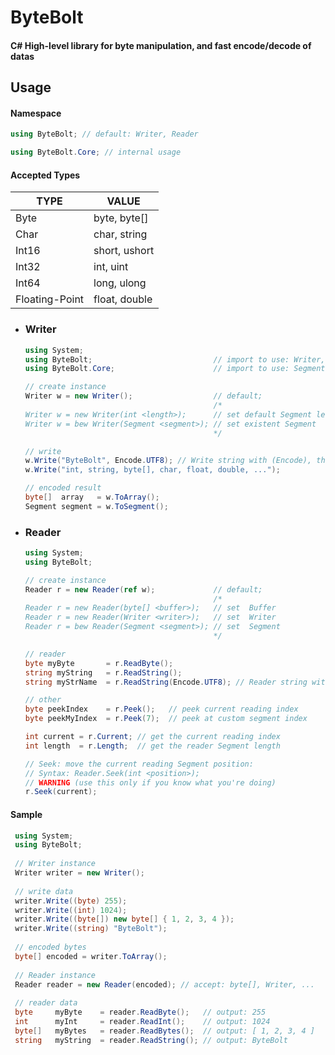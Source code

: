 # ByteBolt

#### C# High-level library for byte manipulation, and fast encode/decode of datas


## Usage

#### Namespace
```csharp
using ByteBolt; // default: Writer, Reader
```
```csharp
using ByteBolt.Core; // internal usage
```

#### Accepted Types

| TYPE          | VALUE        |
| ---           | ---          |
| Byte          | byte, byte[] |
| Char          | char, string |
| Int16         | short, ushort|
| Int32         | int, uint    |
| Int64         | long, ulong  |
| Floating-Point| float, double|

- ### Writer

  ```csharp
  using System;                             
  using ByteBolt;                           // import to use: Writer, Reader
  using ByteBolt.Core;                      // import to use: Segment, Encode [ ASCII, UTF7, UTF8, UTF32, UNICODE ]
  
  // create instance
  Writer w = new Writer();                  // default;
                                            /*
  Writer w = new Writer(int <length>);      // set default Segment length
  Writer w = bew Writer(Segment <segment>); // set existent Segment
                                            */
  
  // write
  w.Write("ByteBolt", Encode.UTF8); // Write string with (Encode), the default is UTF8. 
  w.Write("int, string, byte[], char, float, double, ...");
  
  // encoded result
  byte[]  array   = w.ToArray();
  Segment segment = w.ToSegment(); 
  ```
- ### Reader
    ```csharp
    using System;
    using ByteBolt;
    
    // create instance
    Reader r = new Reader(ref w);             // default;
                                              /*
    Reader r = new Reader(byte[] <buffer>);   // set  Buffer
    Reader r = new Reader(Writer <writer>);   // set  Writer
    Reader r = bew Reader(Segment <segment>); // set  Segment
                                              */
    
    // reader
    byte myByte       = r.ReadByte();
    string myString   = r.ReadString();
    string myStrName  = r.ReadString(Encode.UTF8); // Reader string with (Encode), the default is UTF8.
    
    // other
    byte peekIndex    = r.Peek();   // peek current reading index
    byte peekMyIndex  = r.Peek(7);  // peek at custom segment index
    
    int current = r.Current; // get the current reading index
    int length  = r.Length;  // get the reader Segment length
    
    // Seek: move the current reading Segment position:
    // Syntax: Reader.Seek(int <position>);    
    // WARNING (use this only if you know what you're doing)
    r.Seek(current);
    ```
#### Sample
```csharp
 using System;
 using ByteBolt;
 
 // Writer instance
 Writer writer = new Writer();
 
 // write data
 writer.Write((byte) 255);
 writer.Write((int) 1024);
 writer.Write((byte[]) new byte[] { 1, 2, 3, 4 });
 writer.Write((string) "ByteBolt");
 
 // encoded bytes
 byte[] encoded = writer.ToArray();
 
 // Reader instance
 Reader reader = new Reader(encoded); // accept: byte[], Writer, ... 
 
 // reader data
 byte     myByte    = reader.ReadByte();   // output: 255
 int      myInt     = reader.ReadInt();    // output: 1024
 byte[]   myBytes   = reader.ReadBytes();  // output: [ 1, 2, 3, 4 ]
 string   myString  = reader.ReadString(); // output: ByteBolt
 
```
